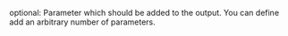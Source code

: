 

optional: Parameter which should be added to the output. You can define add an arbitrary number of parameters.
